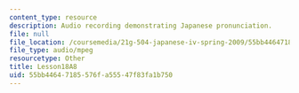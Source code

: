 ```yaml
---
content_type: resource
description: Audio recording demonstrating Japanese pronunciation.
file: null
file_location: /coursemedia/21g-504-japanese-iv-spring-2009/55bb44647185576fa55547f83fa1b750_Lesson18A8.mp3
file_type: audio/mpeg
resourcetype: Other
title: Lesson18A8
uid: 55bb4464-7185-576f-a555-47f83fa1b750
---
```

